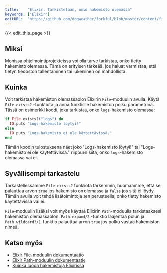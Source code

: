 ```yaml
---
title:    "Elixir: Tarkistetaan, onko hakemisto olemassa"
keywords: ["Elixir"]
editURL:  "https://github.com/dogweather/forkful/blob/master/content/fi/elixir/checking-if-a-directory-exists.md"
---
```


{{< edit_this_page >}}

## Miksi
Monissa ohjelmointiprojekteissa voi olla tarve tarkistaa, onko tietty hakemisto olemassa. Tämä on erityisen tärkeää, jos haluat varmistaa, että tietyn tiedoston tallentaminen tai lukeminen on mahdollista.

## Kuinka
Voit tarkistaa hakemiston olemassaolon Elixirin `File`-moduulin avulla. Käytä `File.exists?` -funktiota ja anna funktiolle hakemiston polku parametrina. Tässä on esimerkki koodi, joka tarkistaa, onko `logs`-hakemisto olemassa:

```Elixir
if File.exists?("logs") do
  IO.puts "Logs-hakemisto löytyi!"
else
  IO.puts "Logs-hakemisto ei ole käytettävissä."
end
```

Tämän koodin tulostuksena näet joko "Logs-hakemisto löytyi!" tai "Logs-hakemisto ei ole käytettävissä." riippuen siitä, onko `logs`-hakemisto olemassa vai ei.

## Syvällisempi tarkastelu
Tarkastellessamme `File.exists?` funktiota tarkemmin, huomaamme, että se palauttaa arvon `true` jos hakemisto on olemassa ja `false` jos sitä ei löydy. Tämän avulla voit tehdä lisätoimintoja sen perusteella, onko tietty hakemisto käytettävissä vai ei.

`File`-moduulin lisäksi voit myös käyttää Elixirin `Path`-moduulia tarkistaaksesi hakemiston olemassaolon. `Path.expand/2` -funktio laajentaa polun ja `Path.wildcard?/1`-funktio palauttaa arvon `true` jos polku vastaa hakemiston nimeä.

## Katso myös
- [Elixir File-moduulin dokumentaatio](https://hexdocs.pm/elixir/File.html)
- [Elixir Path-moduulin dokumentaatio](https://hexdocs.pm/elixir/Path.html)
- [Kuinka luoda hakemistoja Elixirissa](https://blog.appsignal.com/2018/07/03/how-to-create-a-directory-in-elixir.html)